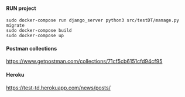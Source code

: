 
#### RUN project
```shell script
sudo docker-compose run django_server python3 src/testDT/manage.py migrate
sudo docker-compose build
sudo docker-compose up
```

#### Postman collections
https://www.getpostman.com/collections/71cf5cb6151cfd94cf95

#### Heroku
https://test-td.herokuapp.com/news/posts/
